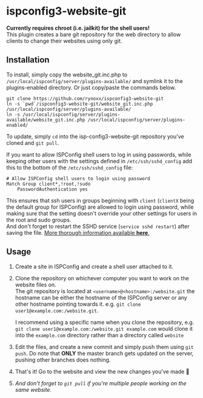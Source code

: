# ispconfig3-website-git #
**Currently requires chroot (i.e. jailkit) for the shell users!**  
This plugin creates a bare git repository for the web directory to allow clients to change their websites using only git.

## Installation ##
To install, simply copy the website_git.inc.php to `/usr/local/ispconfig/server/plugins-available/` and symlink it to the plugins-enabled directory. Or just copy/paste the commands below.
```
git clone https://github.com/rynoxx/ispconfig3-website-git
ln -s `pwd`/ispconfig3-website-git/website_git.inc.php /usr/local/ispconfig/server/plugins-available/
ln -s /usr/local/ispconfig/server/plugins-available/website_git.inc.php /usr/local/ispconfig/server/plugins-enabled/
```

To update, simply `cd` into the isp-config3-website-git repository you've cloned and `git pull`.

If you want to allow ISPConfig shell users to log in using passwords, while keeping other users with the settings defined in `/etc/ssh/sshd_config` add this to the bottom of the `/etc/ssh/sshd_config` file:  
```
# Allow ISPConfig shell users to login using password
Match Group client*,!root,!sudo
	PasswordAuthentication yes
```

This ensures that ssh users in groups beginning with `client` (`clientX` being the default group for ISPConfig) are allowed to login using password, while making sure that the setting doesn't override your other settings for users in the root and sudo groups.  
And don't forget to restart the SSHD service (`service sshd restart`) after saving the file.
[More thorough information available **here**.](https://security.stackexchange.com/questions/18036/creating-user-specific-authentication-methods-in-ssh/18038#18038)

## Usage ##

1. Create a site in ISPConfig and create a shell user attached to it.
2. Clone the repository on whichever computer you want to work on the website files on.  
	The git repository is located at `<username>@<hostname>:/website.git` the hostname can be either the hostname of the ISPConfig server or any other hostname pointing towards it. e.g. `git clone user1@example.com:/website.git`.  

	I recommend using a specific name when you clone the repository, e.g. `git clone user1@example.com:/website.git example.com` would clone it into the `example.com` directory rather than a directory called `website`
3. Edit the files, and create a new commit and simply push them using `git push`. Do note that **ONLY** the master branch gets updated on the server, pushing other branches does nothing.
4. That's it! Go to the website and view the new changes you've made :tada:
5. _And don't forget to `git pull` if you're multiple people working on the same website._
